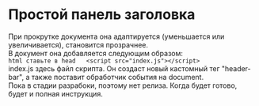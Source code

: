 # Простой панель заголовка   
  
При прокрутке документа она адаптируется (уменьшается или увеличивается), становится прозрачнее.   
В документ она добавляется следующим образом:  
    ```html
    ставьте в head  
    <script src="index.js"></script>  
    ```  
index.js здесь файл скрипта. Он создаст новый кастомный тег "header-bar", а также поставит обработчик события на document.  
Пока в стадии разрабоки, поэтому нет релиза. Когда будет готово, будет и полная инструкция.
